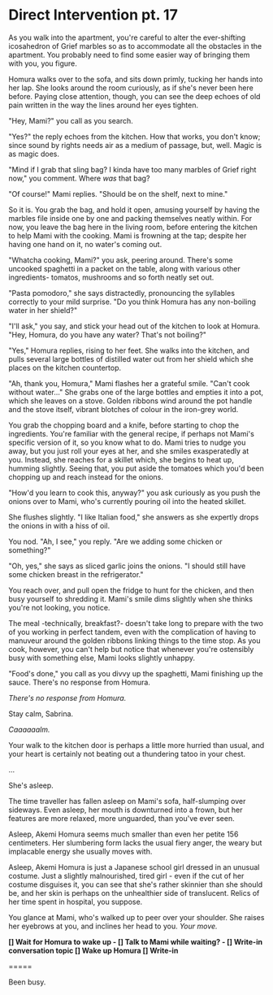 # Direct Intervention pt. 17

As you walk into the apartment, you're careful to alter the ever-shifting icosahedron of Grief marbles so as to accommodate all the obstacles in the apartment. You probably need to find some easier way of bringing them with you, you figure.

Homura walks over to the sofa, and sits down primly, tucking her hands into her lap. She looks around the room curiously, as if she's never been here before. Paying close attention, though, you can see the deep echoes of old pain written in the way the lines around her eyes tighten.

"Hey, Mami?" you call as you search.

"Yes?" the reply echoes from the kitchen. How that works, you don't know; since sound by rights needs air as a medium of passage, but, well. Magic is as magic does.

"Mind if I grab that sling bag? I kinda have too many marbles of Grief right now," you comment. Where *was* that bag?

"Of course!" Mami replies. "Should be on the shelf, next to mine."

So it is. You grab the bag, and hold it open, amusing yourself by having the marbles file inside one by one and packing themselves neatly within. For now, you leave the bag here in the living room, before entering the kitchen to help Mami with the cooking. Mami is frowning at the tap; despite her having one hand on it, no water's coming out.

"Whatcha cooking, Mami?" you ask, peering around. There's some uncooked spaghetti in a packet on the table, along with various other ingredients- tomatos, mushrooms and so forth neatly set out.

"Pasta pomodoro," she says distractedly, pronouncing the syllables correctly to your mild surprise. "Do you think Homura has any non-boiling water in her shield?"

"I'll ask," you say, and stick your head out of the kitchen to look at Homura. "Hey, Homura, do you have any water? That's not boiling?"

"Yes," Homura replies, rising to her feet. She walks into the kitchen, and pulls several large bottles of distilled water out from her shield which she places on the kitchen countertop.

"Ah, thank you, Homura," Mami flashes her a grateful smile. "Can't cook without water..." She grabs one of the large bottles and empties it into a pot, which she leaves on a stove. Golden ribbons wind around the pot handle and the stove itself, vibrant blotches of colour in the iron-grey world.

You grab the chopping board and a knife, before starting to chop the ingredients. You're familiar with the general recipe, if perhaps not Mami's specific version of it, so you know what to do. Mami tries to nudge you away, but you just roll your eyes at her, and she smiles exasperatedly at you. Instead, she reaches for a skillet which, she begins to heat up, humming slightly. Seeing that, you put aside the tomatoes which you'd been chopping up and reach instead for the onions.

"How'd you learn to cook this, anyway?" you ask curiously as you push the onions over to Mami, who's currently pouring oil into the heated skillet.

She flushes slightly. "I like Italian food," she answers as she expertly drops the onions in with a hiss of oil.

You nod. "Ah, I see," you reply. "Are we adding some chicken or something?"

"Oh, yes," she says as sliced garlic joins the onions. "I should still have some chicken breast in the refrigerator."

You reach over, and pull open the fridge to hunt for the chicken, and then busy yourself to shredding it. Mami's smile dims slightly when she thinks you're not looking, you notice.

The meal -technically, breakfast?- doesn't take long to prepare with the two of you working in perfect tandem, even with the complication of having to manuveur around the golden ribbons linking things to the time stop. As you cook, however, you can't help but notice that whenever you're ostensibly busy with something else, Mami looks slightly unhappy.

"Food's done," you call as you divvy up the spaghetti, Mami finishing up the sauce. There's no response from Homura.

*There's no response from Homura.*

Stay calm, Sabrina.

*Caaaaaalm.*

Your walk to the kitchen door is perhaps a little more hurried than usual, and your heart is certainly not beating out a thundering tatoo in your chest.

...

She's asleep.

The time traveller has fallen asleep on Mami's sofa, half-slumping over sideways. Even asleep, her mouth is downturned into a frown, but her features are more relaxed, more unguarded, than you've ever seen.

Asleep, Akemi Homura seems much smaller than even her petite 156 centimeters. Her slumbering form lacks the usual fiery anger, the weary but implacable energy she usually moves with.

Asleep, Akemi Homura is just a Japanese school girl dressed in an unusual costume. Just a slightly malnourished, tired girl - even if the cut of her costume disguises it, you can see that she's rather skinnier than she should be, and her skin is perhaps on the unhealthier side of translucent. Relics of her time spent in hospital, you suppose.

You glance at Mami, who's walked up to peer over your shoulder. She raises her eyebrows at you, and inclines her head to you. *Your move.*

**\[] Wait for Homura to wake up
\- \[] Talk to Mami while waiting?
\- \[] Write-in conversation topic
\[] Wake up Homura
\[] Write-in**

\=====​

Been busy.
